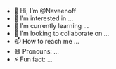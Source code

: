 - 👋 Hi, I’m @Naveenoff
- 👀 I’m interested in ...
- 🌱 I’m currently learning ...
- 💞️ I’m looking to collaborate on ...
- 📫 How to reach me ...
- 😄 Pronouns: ...
- ⚡ Fun fact: ...

<!---
Naveenoff/Naveenoff is a ✨ special ✨ repository because its `README.md` (this file) appears on your GitHub profile.
You can click the Preview link to take a look at your changes.
--->
